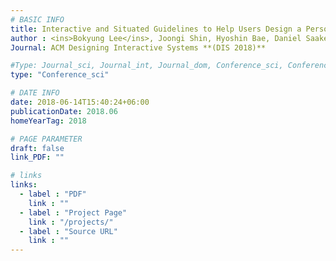 ```yaml
---
# BASIC INFO
title: Interactive and Situated Guidelines to Help Users Design a Personal Desk that Fits Their Bodies
author : <ins>Bokyung Lee</ins>, Joongi Shin, Hyoshin Bae, Daniel Saakes.
Journal: ACM Designing Interactive Systems **(DIS 2018)**

#Type: Journal_sci, Journal_int, Journal_dom, Conference_sci, Conference_int, conference_dom
type: "Conference_sci"

# DATE INFO
date: 2018-06-14T15:40:24+06:00
publicationDate: 2018.06
homeYearTag: 2018

# PAGE PARAMETER
draft: false
link_PDF: ""

# links
links:
  - label : "PDF"
    link : ""
  - label : "Project Page"
    link : "/projects/"
  - label : "Source URL"
    link : ""
---
```

